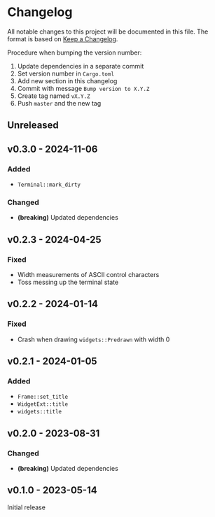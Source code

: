 # Changelog

All notable changes to this project will be documented in this file.
The format is based on [Keep a Changelog](https://keepachangelog.com/en/1.0.0/).

Procedure when bumping the version number:
1. Update dependencies in a separate commit
2. Set version number in `Cargo.toml`
3. Add new section in this changelog
4. Commit with message `Bump version to X.Y.Z`
5. Create tag named `vX.Y.Z`
6. Push `master` and the new tag

## Unreleased

## v0.3.0 - 2024-11-06

### Added
- `Terminal::mark_dirty`

### Changed
- **(breaking)** Updated dependencies

## v0.2.3 - 2024-04-25

### Fixed
- Width measurements of ASCII control characters
- Toss messing up the terminal state

## v0.2.2 - 2024-01-14

### Fixed
- Crash when drawing `widgets::Predrawn` with width 0

## v0.2.1 - 2024-01-05

### Added
- `Frame::set_title`
- `WidgetExt::title`
- `widgets::title`

## v0.2.0 - 2023-08-31

### Changed
- **(breaking)** Updated dependencies

## v0.1.0 - 2023-05-14

Initial release
